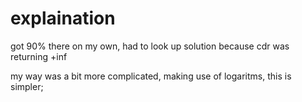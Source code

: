 # explaination

got 90% there on my own, had to look up solution because cdr was returning +inf

my way was a bit more complicated, making use of logaritms, this is simpler;
